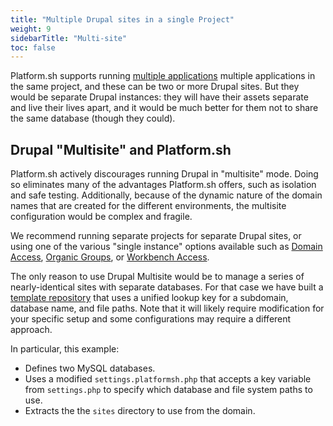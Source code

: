 ```yaml
---
title: "Multiple Drupal sites in a single Project"
weight: 9
sidebarTitle: "Multi-site"
toc: false
---
```


Platform.sh supports running [multiple applications](/bestpractices/oneormany.md) multiple applications in the same project, and these can be two or more Drupal sites. But they would be separate Drupal instances: they will have their assets separate and live their lives apart, and it would be much better for them not to share the same database (though they could).

## Drupal "Multisite" and Platform.sh

Platform.sh actively discourages running Drupal in "multisite" mode. Doing so eliminates many of the advantages Platform.sh offers, such as isolation and safe testing.  Additionally, because of the dynamic nature of the domain names that are created for the different environments, the multisite configuration would be complex and fragile.

We recommend running separate projects for separate Drupal sites, or using one of the various "single instance" options available such as [Domain Access](https://www.drupal.org/project/domain), [Organic Groups](https://www.drupal.org/project/og), or [Workbench Access](https://www.drupal.org/project/workbench_access).

The only reason to use Drupal Multisite would be to manage a series of nearly-identical sites with separate databases.  For that case we have built a [template repository](https://github.com/platformsh-templates/drupal8-multisite) that uses a unified lookup key for a subdomain, database name, and file paths.  Note that it will likely require modification for your specific setup and some configurations may require a different approach.

In particular, this example:

* Defines two MySQL databases.
* Uses a modified `settings.platformsh.php` that accepts a key variable from `settings.php` to specify which database and file system paths to use.
* Extracts the the `sites` directory to use from the domain.
